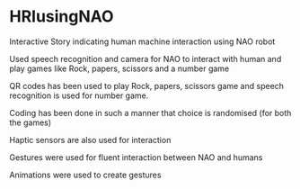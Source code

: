 # HRIusingNAO
Interactive Story indicating human machine interaction using NAO robot

Used speech recognition and camera for NAO to interact with human and play games like Rock, papers, scissors and a number game

QR codes has been used to play Rock, papers, scissors game and speech recognition is used for number game.

Coding has been done in such a manner that choice is randomised (for both the games)

Haptic sensors are also used for interaction

Gestures were used for fluent interaction between NAO and humans

Animations were used to create gestures


